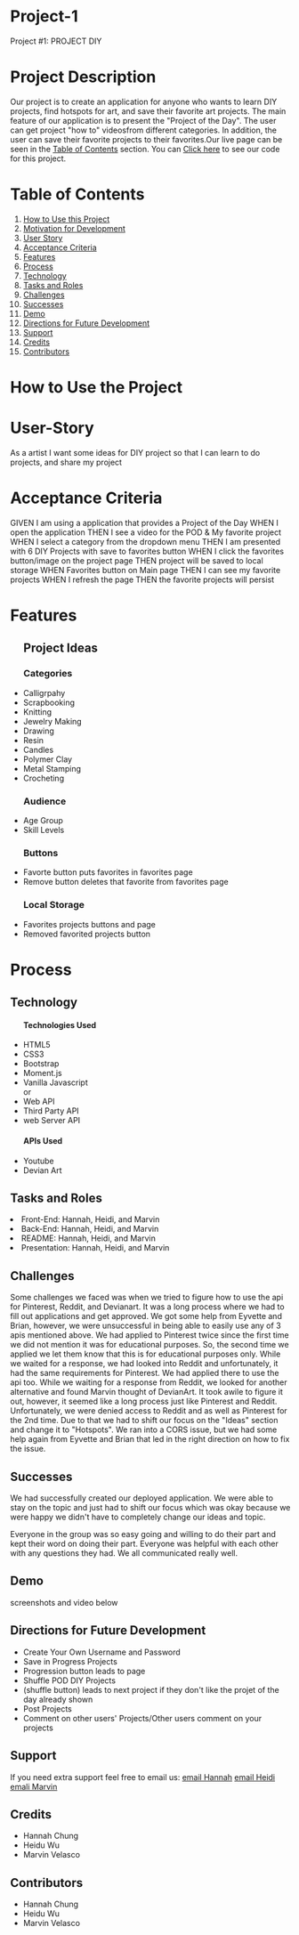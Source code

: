# Project-1




Project #1: PROJECT DIY






# Project Description
 Our project is to create an application for anyone who wants to learn DIY projects, find hotspots for art, and save their favorite art projects. The main feature of  our application is to present the "Project of the Day". The user can get project "how to" videosfrom different categories. In addition, the user can save their favorite projects to their favorites.Our live page can be seen in the <a href="#Table of Contents">Table of Contents</a> section.  You can <a href=https://github.com/hannybear88/Project-1-Project-DIY/>Click here</a>  to see our code for this project. 

# Table of Contents
<nav>
    <ol>
        <li><a href="#How to Use this Project">How to Use this Project</a></li>
        <li><a href="#Motivation for Development">Motivation for Development</a></li>
        <li><a href="#User-Story">User Story</a></li>
        <li><a href="#Acceptance Criteria">Acceptance Criteria</a></li>
         <li><a href="#Features">Features</a></li>
          <li><a href="#Process">Process</a></li>
            <li><a href="#Technology">Technology</a></li>
             <li><a href="#Tasks and Roles">Tasks and Roles</a></li>
             <li><a href="#Challenges">Challenges</a></li>
             <li><a href="#Successes">Successes</a></li>
             <li><a href="#Demo">Demo</a></li>
        <li><a href="#Directions for Future Development">Directions for Future Development</a></li>
        <li><a href="#Support">Support</a></li>
        <li><a href="#Credits">Credits</a></li>
        <li><a href="#Contributors">Contributors</a></li>
    </ol>
</nav>

# How to Use the Project

<!-- <a href= https://hannybear88.github.io/Project-1-Project-DIY/>Click here</a> to be directed straight to the deployed application

<img src="./assets/images/hannah-chung-professional-portfolio-screenshot.png" />  -->


# User-Story 

As a artist
I want some ideas for DIY project
so that I can learn to do projects, and share my project

# Acceptance Criteria

GIVEN I am using a application that provides a Project of the Day
WHEN I open the application 
THEN I see a video for the POD & My favorite project
WHEN I select a category from the dropdown menu
THEN I am presented with 6 DIY Projects with save to favorites button
WHEN I click the favorites button/image on the project page
THEN project will be saved to local storage
WHEN Favorites button on Main page
THEN I can see my favorite projects
WHEN I refresh the page
THEN the favorite projects will persist

# Features


<ul>
<h2>Project Ideas</h2>
    <h3>Categories</h3>
     <li>Calligrpahy</li> 
     <li>Scrapbooking</li> 
     <li>Knitting</li> 
     <li>Jewelry Making</li> 
     <li>Drawing</li> 
     <li>Resin</li>
     <li>Candles</li> 
     <li>Polymer Clay</li> 
     <li>Metal Stamping</li>  
     <li>Crocheting</li> 
<h3>Audience</h3>
    <li>Age Group</li> 
    <li>Skill Levels</li>
<h3>Buttons</h3>
    <li>Favorte button puts favorites in favorites page</li> 
    <li>Remove button deletes that favorite from favorites page</li>
   
<h3>Local Storage</h3>
    <li>Favorites projects buttons and page</li>
    <li>Removed favorited projects button</li>
    </ul> 



# Process

## Technology
<ul>
    <h4>Technologies Used</h4>
    <li>HTML5</li>
    <li>CSS3</li>
    <li>Bootstrap</li>
    <li>Moment.js</li>
    <li>Vanilla Javascript</li> or
    <li>Web API</li>
    <li>Third Party API</li>
    <li>web Server API</li> 
</ul>
<ul>
    <h4>APIs Used</h4>
    <li>Youtube</li>
    <li>Devian Art</li>
</ul>


## Tasks and Roles
<li>Front-End: Hannah, Heidi, and Marvin</li>
<li>Back-End: Hannah, Heidi, and Marvin</li>
<li>README: Hannah, Heidi, and Marvin </li>
<li>Presentation: Hannah, Heidi, and Marvin </li>

## Challenges
Some challenges we faced was when we tried to figure how to use the api for Pinterest, Reddit, and Devianart. It was a long process where we had to fill out applications and get approved. We got some help from Eyvette and Brian, however, we were unsuccessful in being able to easily use any of 3 apis mentioned above. We had applied to Pinterest twice since the first time we did not mention it was for educational purposes. So, the second time we applied we let them know that this is for educational purposes only. While we waited for a response, we had looked into Reddit and unfortunately, it had the same requirements for Pinterest. We had applied there to use the api too. While we waiting for a response from Reddit, we looked for another alternative and found Marvin thought of DevianArt. It took awile to figure it out, however, it seemed like a long process just like Pinterest and Reddit. Unfortunately, we were denied access to Reddit and as well as Pinterest for the 2nd time. Due to that we had to shift our focus on the "Ideas" section and change it to "Hotspots". We ran into a CORS issue, but we had some help again from Eyvette and Brian that led in the right direction on how to fix the issue. 



## Successes 
We had successfully created our deployed application. We were able to stay on the topic and just had to shift our focus which was okay because we were happy we didn't have to completely change our ideas and topic. 

Everyone in the group was so easy going and willing to do their part and kept their word on doing their part. Everyone was helpful with each other with any questions they had. We all communicated really well. 



## Demo

screenshots and video below 

## Directions for Future Development
<ul>
    <li>Create Your Own Username and Password</li>
    <li>Save in Progress Projects</li>
      <li>Progression button leads to page</li>
    <li>Shuffle POD DIY Projects</li>
    <li>(shuffle button) leads to next project if they don't like the projet of the day already shown</li>
    <li>Post Projects</li>
    <li>Comment on other users' Projects/Other users comment on your projects</li>
   


</ul>



## Support
If you need extra support feel free to email us:
<a href="mailto:hannahkchung88@gmail.com">email Hannah</a>
<a href="heidiwu3388@yahoo.com">email Heidi</a>
<a href="marvinjvelasco@gmail.com">emali Marvin</a>


## Credits
<ul>
    <li>Hannah Chung</li>
    <li>Heidu Wu</li>
    <li>Marvin Velasco</li>
</ul>

## Contributors
<ul>
    <li>Hannah Chung</li>
    <li>Heidu Wu</li>
    <li>Marvin Velasco</li>
</ul>
